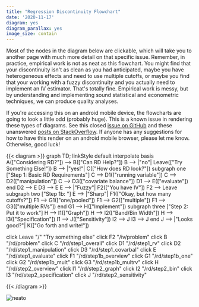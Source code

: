 ```yaml
---
title: "Regression Discontinuity Flowchart"
date: '2020-11-17'
diagram: yes
diagram_parallax: yes
image_size: contain
---
```


Most of the nodes in the diagram below are clickable, which will take you to another page with much more detail on that specific issue. Remember, in practice, empirical work is not as neat as this flowchart. You might find that your discontinuity isn't as clean as you had anticipated, maybe you have heterogeneous effects and need to use multiple cutoffs, or maybe you find that your working with a fuzzy discontinuity and you actually need to implement an IV estimator. That's totally fine.  Empirical work is messy, but by understanding and implementing sound statistical and econometric techniques, we can produce quality analyses. 


If you're accessing this on an android mobile device, the flowcharts are going to look a little odd (probably huge). This is a known issue in rendering these types of diagrams. See this closed [issue on GitHub](https://github.com/mermaid-js/mermaid/issues/816) and these unanswered [posts on StackOverflow](https://stackoverflow.com/search?q=%5Bmermaid%5D+chrome). If anyone has any suggestions for how to have this render on an android mobile browser, please let me know. Otherwise, good luck!


{{< diagram >}}
graph TD;
    linkStyle default interpolate basis
    A(["Considering RD?"]) --> B(["Can RD Help?"])
    B --> |"no"| Leave(["Try Something Else!"])
    B --> |"yes!"| C(["How does RD look?"])
    subgraph one ["Step 1: Basic RD Requirements"]
    C --> D1(["running variable"])
    C --> D2(["manipulation"])
    C --> D3(["covariate balance"])
    D1 --> E(["evaluate"])
    end
    D2 --> E
    D3 --> E
    E --> |"Fuzzy"| F2(["You have IV"])
    F2 --> Leave
    subgraph two ["Step 1b: "]
    E --> |"Sharp"| F1(["Okay, but how many cutoffs?"])
    F1 --> G1(["one/pooled"])
    F1 --> G2(["multiple"])
    F1 --> G3(["multiple RVs"])
    end
    G1 --> H(["Implement"])
    subgraph three ["Step 2: Put it to work"]
    H --> I1(["Graph"])
    H --> I2(["Band/Bin Width"])
    H --> I3(["Specification"])
    I1 --> J(["Sensitivity"])
    I2 --> J
    I3 --> J
    end
    J --> |"Looks good?"| K(["Go forth and write!"])
    
   click Leave "/" "Try something else"
   click F2 "/iv/problem"
   click B "/rd/problem"
   click C "/rd/step1_overall"
   click D1 "/rd/step1_rv"
   click D2 "/rd/step1_manipulation"
   click D3 "/rd/step1_covarbal"
   click E "/rd/step1_evaluate"
   click F1 "/rd/step1b_overview"
   click G1 "/rd/step1b_one"
   click G2 "/rd/step1b_mult"
   click G3 "/rd/step1b_multrv"
   click H "/rd/step2_overview"
   click I1 "/rd/step2_graph"
   click I2 "/rd/step2_bin"
   click I3 "/rd/step2_specification"
   click J "/rd/step2_sensitivity"

{{< /diagram >}}

<img src="https://media.giphy.com/media/3oKIPuBx0SDOhdISAw/giphy.gif#center" alt="neato">

 
